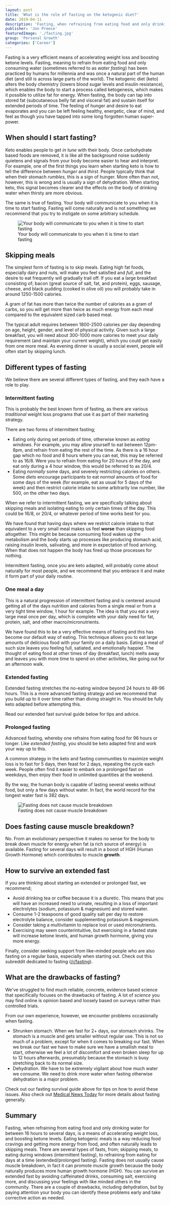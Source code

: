 ```yaml
---
layout: post
title: 'What is the role of fasting on the ketogenic diet?'
date: 2019-04-11
description: 'Fasting, when refraining from eating food and only drinking water for between 16 hours to several days, is a means of accelerating weight loss, and boosting ketone levels.'
publisher: 'Jon Preece'
featuredImage: './fasting.jpg'
group: 'Personal Growth'
categories: ['Career']
---
```


Fasting is a very efficient means of accelerating weight loss and boosting ketone levels. Fasting, meaning to refrain from eating food and only consuming water (sometimes referred to as _water fasting_) has been practiced by humans for millennia and was once a natural part of the human diet (and still is across large parts of the world). The ketogenic diet (keto) alters the body chemistry (lowers blood sugar levels and insulin resistance), which enables the body to start a process called ketogenesis, which makes it possible to utilize fat for energy. When fasting, the body can tap into stored fat (subcutaneous belly fat and visceral fat) and sustain itself for extended periods of time. The feeling of hunger and desire to eat evaporates and you can be left feeling healthy, energetic, clear of mind, and feel as though you have tapped into some long forgotten human super-power.

## When should I start fasting?

Keto enables people to get _in tune_ with their body. Once carbohydrate based foods are removed, it is like all the background noise suddenly quietens and signals from your body become easier to hear and interpret. For example, one of the first things you learn when starting keto is how to tell the difference between _hunger_ and _thirst_. People typically think that when their stomach _rumbles_, this is a sign of hunger. More often than not, however, this is wrong and is usually a sign of dehydration. When starting keto, this signal becomes clearer and the effects on the body of drinking water when thirsty are more obvious.

The same is true of fasting. Your body will communicate to you when it is time to start fasting. Fasting will come naturally and is not something we recommend that you try to instigate on some arbitrary schedule.

<figure>
<img src="./signal.png" alt="Your body will communicate to you when it is time to start fasting" />
<figcaption class="text-center mt-3">Your body will communicate to you when it is time to start fasting</figcaption>
</figure>

## Skipping meals

The simplest form of fasting is to skip meals. Eating high fat foods, especially dairy and nuts, will make you feel satisfied and _full_, and the desire to eat frequently will gradually trail off. If you eat a large breakfast consisting of; bacon (great source of salt, fat, and protein), eggs, sausage, cheese, and black pudding (cooked in olive oil) you will probably take in around 1250-1500 calories.

A gram of fat has more than twice the number of calories as a gram of carbs, so you will get more than twice as much energy from each meal compared to the equivalent sized carb based meal.

The typical adult requires between 1800-2500 calories per day depending on age, height, gender, and level of physical activity. Given such a large breakfast, you will need about 300-1000 more calories to meet your daily requirement (and maintain your current weight), which you could get easily from one more meal. As evening dinner is usually a social event, people will often start by skipping lunch.

## Different types of fasting

We believe there are several different types of fasting, and they each have a role to play.

### Intermittent fasting

This is probably the best known form of fasting, as there are various _traditional_ weight loss programs that use it as part of their marketing strategy.

There are two forms of intermittent fasting;

- Eating only during set periods of time, otherwise known as _eating windows_. For example, you may allow yourself to eat between 12pm-8pm, and refrain from eating the rest of the time. As there is a 16 hour gap which no food and 8 hours where you can eat, this may be referred to as 16/8. Were you to refrain from eating for 20 hours of the day, and eat only during a 4 hour window, this would be referred to as 20/4.
- Eating _normally_ some days, and severely restricting calories on others. Some _diets_ encourage participants to eat _normal_ amounts of food for some days of the week (for example, eat as usual for 5 days of the week) and then restrict calorie intake to some arbitrarily low number, like 500, on the other two days.

When we refer to intermittent fasting, we are specifically talking about skipping meals and isolating eating to only certain times of the day. This could be 16/8, or 20/4, or whatever period of time works best for you.

We have found that having days where we restrict calorie intake to that equivalent to a very small meal makes us feel **worse** than skipping food altogether. This might be because consuming food wakes up the metabolism and the body starts up processes like producing stomach acid, raising insulin levels, salivating, and more in expectation of food arriving. When that does not happen the body has fired up those processes for nothing.

Intermittent fasting, once you are keto adapted, will probably come about naturally for most people, and we recommend that you embrace it and make it form part of your daily routine.

### One meal a day

This is a natural progression of intermittent fasting and is centered around getting all of the days nutrition and calories from a single meal or from a very tight time window, 1 hour for example. The idea is that you eat a very large meal once per day, which is complete with your daily need for fat, protein, salt, and other macro/micronutrients.

We have found this to be a very effective means of fasting and this has become our default way of eating. This technique allows you to eat large amounts of delicious food with your family on a daily basis. Eating a meal of such size leaves you feeling full, satiated, and emotionally happier. The thought of eating food at other times of day (breakfast, lunch) melts away and leaves you with more time to spend on other activities, like going out for an afternoon walk.

### Extended fasting

Extended fasting stretches the no-eating window beyond 24 hours to 48-96 hours. This is a more advanced fasting strategy and we recommend that you build up to it over time rather than diving straight in. You should be fully keto adapted before attempting this.

Read our extended fast survival guide below for tips and advice.

### Prolonged fasting

Advanced fasting, whereby one refrains from eating food for 96 hours or longer. Like _extended fasting_, you should be keto adapted first and work your way up to this.

A common strategy in the keto and fasting communities to maximize weight loss is to fast for 5 days, then feast for 2 days, repeating the cycle each week. People often find it easier to embark on a prolonged fast on weekdays, then enjoy their food in unlimited quantities at the weekend.

By the way, the human body is capable of lasting several weeks without food, but only a few days without water. In fact, the world record for the longest water fast is 382 days.

<figure>
<img src="./muscle.png" alt="Fasting does not cause muscle breakdown" class="text-center mt-3" />
<figcaption class="text-center mt-3">Fasting does not cause muscle breakdown</figcaption>
</figure>

## Does fasting cause muscle breakdown?

No. From an evolutionary perspective it makes no sense for the body to break down muscle for energy when fat (a rich source of energy) is available. Fasting for several days will result in a boost of HGH (Human Growth Hormone) which contributes to muscle **growth**.

## How to survive an extended fast

If you are thinking about starting an extended or prolonged fast, we recommend;

- Avoid drinking tea or coffee because it is a diuretic. This means that you will have an increased need to urinate, resulting in a loss of important electrolytes (sodium, potassium & magnesium) and stored water.
- Consume 1-2 teaspoons of good quality salt per day to restore electrolyte balance, consider supplementing potassium & magnesium.
- Consider taking a multivitamin to replace lost or used micronutrients.
- Exercising may seem counterintuitive, but exercising in a fasted state will increase ketone levels, and human growth hormone, giving you more energy.

Finally, consider seeking support from like-minded people who are also fasting on a regular basis, especially when starting out. Check out this subreddit dedicated to fasting ([/r/fasting](https://reddit.com/r/fasting)).

## What are the drawbacks of fasting?

We've struggled to find much reliable, concrete, evidence based science that specifically focuses on the drawbacks of fasting. A lot of _science_ you may find online is opinion based and loosely based on surveys rather than controlled trials.

From our own experience, however, we encounter problems occasionally when fasting.

- Shrunken stomach. When we fast for 2+ days, our stomach shrinks. The stomach is a muscle and gets smaller without regular use. This is not so much of a problem, except for when it comes to breaking our fast. When we break our fast we have to make sure we have a smallish meal to start, otherwise we feel a lot of discomfort and even broken sleep for up to 12 hours afterwards, presumably because the stomach is busy stretching back to its normal size.
- Dehydration. We have to be extremely vigilant about how much water we consume. We need to drink more water when fasting otherwise dehydration is a major problem.

Check out our fasting survival guide above for tips on how to avoid these issues. Also check out [Medical News Today](https://www.medicalnewstoday.com/articles/295914.php) for more details about fasting generally.

## Summary

Fasting, when refraining from eating food and only drinking water for between 16 hours to several days, is a means of accelerating weight loss, and boosting ketone levels. Eating ketogenic meals is a way reducing food cravings and getting more energy from food, and often naturally leads to skipping meals. There are several types of fasts, from; skipping meals, to eating during windows (intermittent fasting), to refraining from eating for days at a time (extended/prolonged fasting). Fasting does not usually cause muscle breakdown, in fact it can promote muscle growth because the body naturally produces more human growth hormone (HGH). You can survive an extended fast by avoiding caffeinated drinks, consuming salt, exercising more, and discussing your feelings with like minded others in the community. There are a couple of drawbacks, including dehydration, but by paying attention your body you can identify these problems early and take corrective action as needed.
